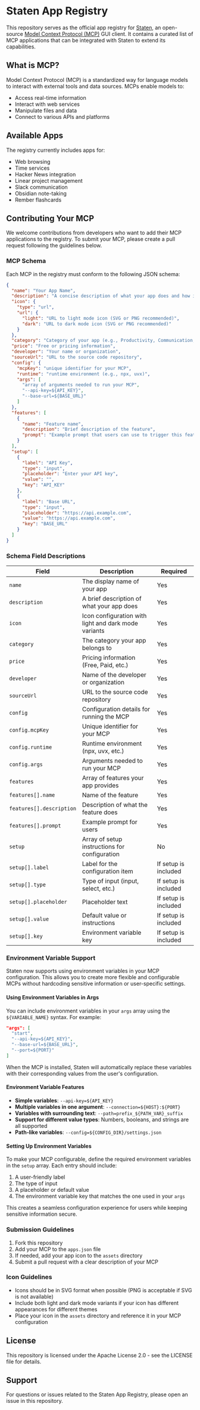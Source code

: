 # Staten App Registry

This repository serves as the official app registry for [Staten](https://github.com/statenistes/staten), an open-source [Model Context Protocol (MCP)](https://modelcontextprotocol.io/introduction) GUI client. It contains a curated list of MCP applications that can be integrated with Staten to extend its capabilities.

## What is MCP?

Model Context Protocol (MCP) is a standardized way for language models to interact with external tools and data sources. MCPs enable models to:

- Access real-time information
- Interact with web services
- Manipulate files and data
- Connect to various APIs and platforms

## Available Apps

The registry currently includes apps for:

- Web browsing
- Time services
- Hacker News integration
- Linear project management
- Slack communication
- Obsidian note-taking
- Rember flashcards


## Contributing Your MCP

We welcome contributions from developers who want to add their MCP applications to the registry. To submit your MCP, please create a pull request following the guidelines below.

### MCP Schema

Each MCP in the registry must conform to the following JSON schema:

```json
{
  "name": "Your App Name",
  "description": "A concise description of what your app does and how it helps users",
  "icon": {
    "type": "url",
    "url": {
      "light": "URL to light mode icon (SVG or PNG recommended)",
      "dark": "URL to dark mode icon (SVG or PNG recommended)"
    }
  },
  "category": "Category of your app (e.g., Productivity, Communication, Utilities)",
  "price": "Free or pricing information",
  "developer": "Your name or organization",
  "sourceUrl": "URL to the source code repository",
  "config": {
    "mcpKey": "unique identifier for your MCP",
    "runtime": "runtime environment (e.g., npx, uvx)",
    "args": [
      "array of arguments needed to run your MCP",
      "--api-key=${API_KEY}",
      "--base-url=${BASE_URL}"
    ]
  },
  "features": [
    {
      "name": "Feature name",
      "description": "Brief description of the feature",
      "prompt": "Example prompt that users can use to trigger this feature"
    }
  ],
  "setup": [
    {
      "label": "API Key",
      "type": "input",
      "placeholder": "Enter your API key",
      "value": "",
      "key": "API_KEY"
    },
    {
      "label": "Base URL",
      "type": "input",
      "placeholder": "https://api.example.com",
      "value": "https://api.example.com",
      "key": "BASE_URL"
    }
  ]
}
```

### Schema Field Descriptions

| Field | Description | Required |
|-------|-------------|----------|
| `name` | The display name of your app | Yes |
| `description` | A brief description of what your app does | Yes |
| `icon` | Icon configuration with light and dark mode variants | Yes |
| `category` | The category your app belongs to | Yes |
| `price` | Pricing information (Free, Paid, etc.) | Yes |
| `developer` | Name of the developer or organization | Yes |
| `sourceUrl` | URL to the source code repository | Yes |
| `config` | Configuration details for running the MCP | Yes |
| `config.mcpKey` | Unique identifier for your MCP | Yes |
| `config.runtime` | Runtime environment (npx, uvx, etc.) | Yes |
| `config.args` | Arguments needed to run your MCP | Yes |
| `features` | Array of features your app provides | Yes |
| `features[].name` | Name of the feature | Yes |
| `features[].description` | Description of what the feature does | Yes |
| `features[].prompt` | Example prompt for users | Yes |
| `setup` | Array of setup instructions for configuration | No |
| `setup[].label` | Label for the configuration item | If setup is included |
| `setup[].type` | Type of input (input, select, etc.) | If setup is included |
| `setup[].placeholder` | Placeholder text | If setup is included |
| `setup[].value` | Default value or instructions | If setup is included |
| `setup[].key` | Environment variable key | If setup is included |

### Environment Variable Support

Staten now supports using environment variables in your MCP configuration. This allows you to create more flexible and configurable MCPs without hardcoding sensitive information or user-specific settings.

#### Using Environment Variables in Args

You can include environment variables in your `args` array using the `${VARIABLE_NAME}` syntax. For example:

```json
"args": [
  "start",
  "--api-key=${API_KEY}",
  "--base-url=${BASE_URL}",
  "--port=${PORT}"
]
```

When the MCP is installed, Staten will automatically replace these variables with their corresponding values from the user's configuration.

#### Environment Variable Features

- **Simple variables**: `--api-key=${API_KEY}`
- **Multiple variables in one argument**: `--connection=${HOST}:${PORT}`
- **Variables with surrounding text**: `--path=prefix_${PATH_VAR}_suffix`
- **Support for different value types**: Numbers, booleans, and strings are all supported
- **Path-like variables**: `--config=${CONFIG_DIR}/settings.json`

#### Setting Up Environment Variables

To make your MCP configurable, define the required environment variables in the `setup` array. Each entry should include:

1. A user-friendly label
2. The type of input
3. A placeholder or default value
4. The environment variable key that matches the one used in your `args`

This creates a seamless configuration experience for users while keeping sensitive information secure.

### Submission Guidelines

1. Fork this repository
2. Add your MCP to the `apps.json` file
3. If needed, add your app icon to the `assets` directory
4. Submit a pull request with a clear description of your MCP

### Icon Guidelines

- Icons should be in SVG format when possible (PNG is acceptable if SVG is not available)
- Include both light and dark mode variants if your icon has different appearances for different themes
- Place your icon in the `assets` directory and reference it in your MCP configuration

## License

This repository is licensed under the Apache License 2.0 - see the LICENSE file for details.

## Support

For questions or issues related to the Staten App Registry, please open an issue in this repository.